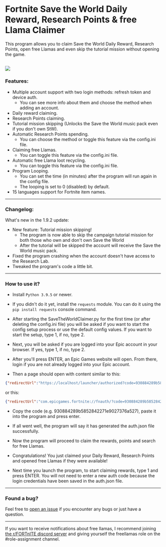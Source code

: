 # Fortnite Save the World Daily Reward, Research Points & free Llama Claimer

This program allows you to claim Save the World Daily Reward, Research Points, open free Llamas and even skip the tutorial mission without opening the game.

[![](https://img.shields.io/badge/python-3.9.5+-blue.svg)](https://www.python.org/downloads/)
---
### Features:
- Multiple account support with two login methods: refresh token and device auth.
  - You can see more info about them and choose the method when adding an account.
- Daily reward claiming.
- Research Points claiming.
- Tutorial mission skipping (Unlocks the Save the World music pack even if you don't own StW).
- Automatic Research Points spending.
  - You can choose the method or toggle this feature via the config.ini file.
- Claiming free Llamas.
  - You can toggle this feature via the config.ini file.
- Automatic free Llama loot recycling.
  - You can toggle this feature via the config.ini file.
- Program Looping.
  - You can set the time (in minutes) after the program will run again in the config file.
  - The looping is set to 0 (disabled) by default.
- 15 languages support for Fortnite item names.
---
### Changelog:
What's new in the 1.9.2 update:
- New feature: Tutorial mission skipping!
  - The program is now able to skip the campaign tutorial mission for both those who own and don't own Save the World
  - After the tutorial will be skipped the account will receive the Save the World music pack.
- Fixed the program crashing when the account doesn't have access to the Research Lab.
- Tweaked the program's code a little bit.
---

### How to use it?
- Install `Python 3.9.5` or newer.

- If you didn't do it yet, install the `requests` module. You can do it using the `pip install requests` console command.

- After starting the SaveTheWorldClaimer.py for the first time (or after deleting the config.ini file) you will be asked if you want to start the config setup process or use the default config values. If you want to start the setup, type 1, if no, type 2.

- Next, you will be asked if you are logged into your Epic account in your browser. If yes, type 1, if no, type 2.

- After you'll press ENTER, an Epic Games website will open. From there, login if you are not already logged into your Epic account.

- Then a page should open with content similar to this:

```json
{"redirectUrl":"https://localhost/launcher/authorized?code=930884289b5852842271e9027376a527","authorizationCode":"930884289b5852842271e9027376a527","sid":null}
```
or this:
```json
{"redirectUrl":"com.epicgames.fortnite://fnauth/?code=930884289b5852842271e9027376a527","authorizationCode":"930884289b5852842271e9027376a527","sid":null}
```

- Copy the code (e.g. 930884289b5852842271e9027376a527), paste it into the program and press enter.

- If all went well, the program will say it has generated the auth.json file successfully.

- Now the program will proceed to claim the rewards, points and search for free Llamas.

- Congratulations! You just claimed your Daily Reward, Research Points and opened free Llamas if they were available!

- Next time you launch the program, to start claiming rewards, type 1 and press ENTER. You will not need to enter a new auth code because the login credentials have been saved in the auth.json file.
---

### Found a bug?
Feel free to [open an issue](https://github.com/PRO100KatYT/SaveTheWorldClaimer/issues/new "Click here if you want to open an issue.") if you encounter any bugs or just have a question.

---

If you want to receive notifications about free llamas, I recommend joining [the r/FORTnITE discord server](https://discord.gg/PjqZaDmV8D "Here is the link :D") and giving yourself the freellamas role on the #role-assignment channel.